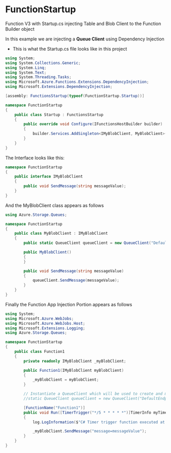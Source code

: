 # FunctionStartup
Function V3 with Startup.cs injecting Table and Blob Client to the Function Builder object

In this example we are injecting a **Queue Client** using Dependency Injection
  - This is what the Startup.cs file looks like in this project

```C#
using System;
using System.Collections.Generic;
using System.Linq;
using System.Text;
using System.Threading.Tasks;
using Microsoft.Azure.Functions.Extensions.DependencyInjection;
using Microsoft.Extensions.DependencyInjection;

[assembly: FunctionsStartup(typeof(FunctionStartup.Startup))]

namespace FunctionStartup
{
    public class Startup : FunctionsStartup
    {
        public override void Configure(IFunctionsHostBuilder builder)
        {
            builder.Services.AddSingleton<IMyBlobClient, MyBlobClient>();
        }
    }
}

```


The Interface looks like this:
```C#
namespace FunctionStartup
{
    public interface IMyBlobClient
    {
        public void SendMessage(string messageValue);
    }
}
```

And the MyBlobClient class appears as follows
```C#
using Azure.Storage.Queues;

namespace FunctionStartup
{
    public class MyBlobClient : IMyBlobClient
    {
        public static QueueClient queueClient = new QueueClient("DefaultEndpointsProtocol=https;AccountName=globalstorage5601;AccountKey=;EndpointSuffix=core.windows.net", "myqueue-items");

        public MyBlobClient()
        {
        }

        public void SendMessage(string messageValue)
        {
            queueClient.SendMessage(messageValue);
        }
    }
}
```

Finally the Function App Injection Portion appears as follows
```C#
using System;
using Microsoft.Azure.WebJobs;
using Microsoft.Azure.WebJobs.Host;
using Microsoft.Extensions.Logging;
using Azure.Storage.Queues;

namespace FunctionStartup
{
    public class Function1
    {
        private readonly IMyBlobClient _myBlobClient;

        public Function1(IMyBlobClient myBlobClient)
        {
            _myBlobClient = myBlobClient;
        }

        // Instantiate a QueueClient which will be used to create and manipulate the queue
        //static QueueClient queueClient = new QueueClient("DefaultEndpointsProtocol=https;AccountName=globalstorage5601;AccountKey=MiUoNPnBtIbVmTM0c9/T6DQ3j+0Df+qgR7tR0HPRsyqOxNrzq2oaTvekkJWZCPA25SteIygcxSfZUMhERosepA==;EndpointSuffix=core.windows.net", "myqueue-items");

        [FunctionName("Function1")]
        public void Run([TimerTrigger("*/5 * * * * *")]TimerInfo myTimer, ILogger log)
        {
            log.LogInformation($"C# Timer trigger function executed at: {DateTime.Now}");

            _myBlobClient.SendMessage("message=messageValue");
        }
    }
}

```
